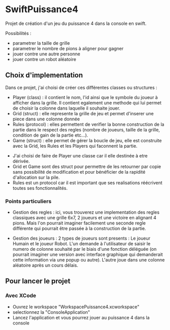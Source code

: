 # SwiftPuissance4

Projet de création d'un jeu du puissance 4 dans la console en swift.

Possibilités : 
 * parametrer la taille de grille
 * parametrer le nombre de pions à aligner pour gagner
 * jouer contre une autre personne
 * jouer contre un robot aléatoire

## Choix d'implementation

Dans ce projet, j'ai choisi de créer ces différentes classes ou structures :
- Player (class) : il contient le nom, l'id ainsi que le symbole du joueur à afficher dans la grille. Il contient egalement une methode qui lui permet de choisir la colonne dans laquelle il souhaite jouer.
- Grid (struct) : elle represente la grille de jeu et permet d'inserer une piece dans une colonne donnée
- Rules (protocol) : elles permettent de verifier la bonne construction de la partie dans le respect des regles (nombre de joueurs, taille de la grille, condition de gain de la partie etc...).
- Game (struct) : elle permet de gérer la boucle de jeu, elle est construite avec la Grid, les Rules et les Players qui faconnent la partie.

* J'ai choisi de faire de Player une classe car il elle destinée à etre dérivée.
* Grid et Game sont des struct pour permettre de les retourner par copie sans possibilité de modification et pour bénéficier de la rapidité d'allocation sur la pile.
* Rules est un protocol car il est important que ses realisations réécrivent toutes ses fonctionnalités.

### Points particuliers

* Gestion des regles :
    ici, vous trouverez une implementation des regles classiques avec une grille 6x7, 2 joueurs et une victoire en alignant 4 pions.
    Mais l'on pourrait imaginer facilement une seconde regle différente qui pourrait être passée à la construction de la partie.

* Gestion des joueurs :
    2 types de joueurs sont presents : Le joueur Humain et le joueur Robot.
    L'un demande à l'utilisateur de saisir le numero de colonne souhaité par le biais d'une fonction déléguée (on pourrait imaginer une version avec interface graphique qui demanderait cette information via une popup ou autre). L'autre joue dans une colonne aléatoire après un cours délais.

## Pour lancer le projet

### Avec XCode

- Ouvrez le workspace "WorkspacePuissance4.xcworkspace" 
- selectionnez la "ConsoleApplication" 
- Lancez l'application et vous pourrez jouer au puissance 4 dans la console